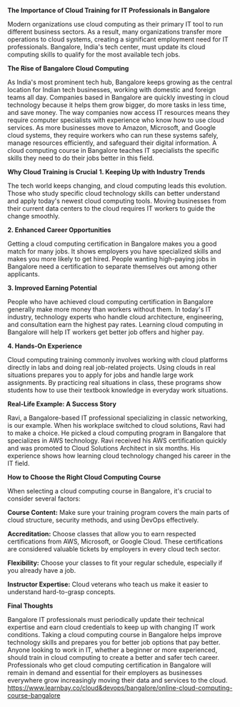 **The Importance of Cloud Training for IT Professionals in Bangalore**

Modern organizations use cloud computing as their primary IT tool to run different business sectors. As a result, many organizations transfer more operations to cloud systems, creating a significant employment need for IT professionals. Bangalore, India's tech center, must update its cloud computing skills to qualify for the most available tech jobs.

**The Rise of Bangalore Cloud Computing**

As India's most prominent tech hub, Bangalore keeps growing as the central location for Indian tech businesses, working with domestic and foreign teams all day. Companies based in Bangalore are quickly investing in cloud technology because it helps them grow bigger, do more tasks in less time, and save money. The way companies now access IT resources means they require computer specialists with experience who know how to use cloud services.
As more businesses move to Amazon, Microsoft, and Google cloud systems, they require workers who can run these systems safely, manage resources efficiently, and safeguard their digital information. A cloud computing course in Bangalore teaches IT specialists the specific skills they need to do their jobs better in this field.

**Why Cloud Training is Crucial**
**1. Keeping Up with Industry Trends**

The tech world keeps changing, and cloud computing leads this evolution. Those who study specific cloud technology skills can better understand and apply today's newest cloud computing tools. Moving businesses from their current data centers to the cloud requires IT workers to guide the change smoothly.

**2. Enhanced Career Opportunities**

Getting a cloud computing certification in Bangalore makes you a good match for many jobs. It shows employers you have specialized skills and makes you more likely to get hired. People wanting high-paying jobs in Bangalore need a certification to separate themselves out among other applicants.

**3. Improved Earning Potential**

People who have achieved cloud computing certification in Bangalore generally make more money than workers without them. In today's IT industry, technology experts who handle cloud architecture, engineering, and consultation earn the highest pay rates. Learning cloud computing in Bangalore will help IT workers get better job offers and higher pay.

**4. Hands-On Experience**

Cloud computing training commonly involves working with cloud platforms directly in labs and doing real job-related projects. Using clouds in real situations prepares you to apply for jobs and handle large work assignments. By practicing real situations in class, these programs show students how to use their textbook knowledge in everyday work situations.

**Real-Life Example: A Success Story**

Ravi, a Bangalore-based IT professional specializing in classic networking, is our example. When his workplace switched to cloud solutions, Ravi had to make a choice. He picked a cloud computing program in Bangalore that specializes in AWS technology. Ravi received his AWS certification quickly and was promoted to Cloud Solutions Architect in six months. His experience shows how learning cloud technology changed his career in the IT field.

**How to Choose the Right Cloud Computing Course**

When selecting a cloud computing course in Bangalore, it's crucial to consider several factors:

**Course Content:** Make sure your training program covers the main parts of cloud structure, security methods, and using DevOps effectively.

**Accreditation:** Choose classes that allow you to earn respected certifications from AWS, Microsoft, or Google Cloud. These certifications are considered valuable tickets by employers in every cloud tech sector.

**Flexibility:** Choose your classes to fit your regular schedule, especially if you already have a job.

**Instructor Expertise:** Cloud veterans who teach us make it easier to understand hard-to-grasp concepts.


**Final Thoughts**

Bangalore IT professionals must periodically update their technical expertise and earn cloud credentials to keep up with changing IT work conditions. Taking a cloud computing course in Bangalore helps improve technology skills and prepares you for better job options that pay better. Anyone looking to work in IT, whether a beginner or more experienced, should train in cloud computing to create a better and safer tech career.
Professionals who get cloud computing certification in Bangalore will remain in demand and essential for their employers as businesses everywhere grow increasingly moving their data and services to the cloud.
https://www.learnbay.co/cloud&devops/bangalore/online-cloud-computing-course-bangalore
